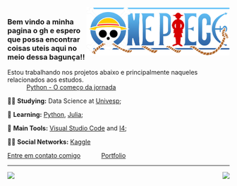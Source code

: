 <img src = ".github/2.png.png" width = "325px" align = "right">
 
### Bem vindo a minha pagina o gh e espero que possa encontrar coisas uteis aqui no meio dessa bagunça!! <br>
 
  Estou trabalhando nos projetos abaixo e principalmente naqueles relacionados aos estudos. <br>
&nbsp;&nbsp;&nbsp;&nbsp;&nbsp;&nbsp;&nbsp;&nbsp;&nbsp;&nbsp; [Python - O começo da jornada](https://github.com/Sposigor/Caminho_do_Python)<br>



:man_student: **Studying:** Data Science at [Univesp](https://univesp.br/);

🌱 **Learning:** [Python](https://www.python.org/), [Julia](https://julialang.org/);

:school_satchel: **Main Tools:** [Visual Studio Code](https://code.visualstudio.com/) and [I4](https://processing.org/);

:raising_hand_man: **Social Networks:** [Kaggle](https://www.kaggle.com/igoresposito)

[Entre em contato comigo](mailto:sposigor@gmail.com)
&nbsp;&nbsp;&nbsp;&nbsp;&nbsp;&nbsp;&nbsp;&nbsp;&nbsp;&nbsp; [Portfolio](https://sposigor.github.io/spos.github.io/)

 
---

<a href="https://github.com/Sposigor/Sposigor">
  <img align = "left" src = "https://github-readme-stats.vercel.app/api/top-langs/?username=sposigor&theme=tokyonight" />
</a>

<a href="https://github.com/Sposigor/Sposigor">
  <img align = "right" src = "https://github-readme-stats.vercel.app/api?username=sposigor&theme=tokyonight&show_icons=true" />
</a>

